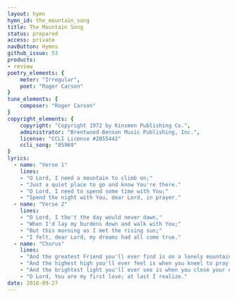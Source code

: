 ```yaml
---
layout: hymn
hymn_id: the_mountain_song
title: The Mountain Song
status: prepared
access: private
navButton: Hymns
github_issue: 53
products:
- review
poetry_elements: {
    meter: "Irregular",
    poet: "Roger Carson"
}
tune_elements: {
    composer: "Roger Carson"
}
copyright_elements: {
    copyright: "Copyright 1972 by Kinsmen Publishing Co.",
    administrator: "Brentwood-Benson Music Publishing, Inc.",
    license: "CCLI License #2055442"
    ccli_song: "85969"
}
lyrics:
  - name: "Verse 1"
    lines:
    - "O Lord, I need a mountain to climb on;"
    - "Just a quiet place to go and know You're there."
    - "O Lord, I need to spend some time with You;"
    - "Spend the night with You, dear Lord, in prayer."
  - name: "Verse 2"
    lines:
    - "O Lord, I tho't the day would never dawn,"
    - "When I'd lay my burdens down and walk with You;"
    - "But this morning as I met the rising sun;"
    - "I felt, dear Lord, my dreams had all come true."
  - name: "Chorus"
    lines:
    - "And the greatest Friend you'll ever find is on a lonely mountain."
    - "And the highest high you'll ever feel is when you kneel to pray."
    - "And the brightest light you'll ever see is when you close your eyes."
    - "O Lord, You are my first love; at last I realize."
date: 2018-09-27
---
```


